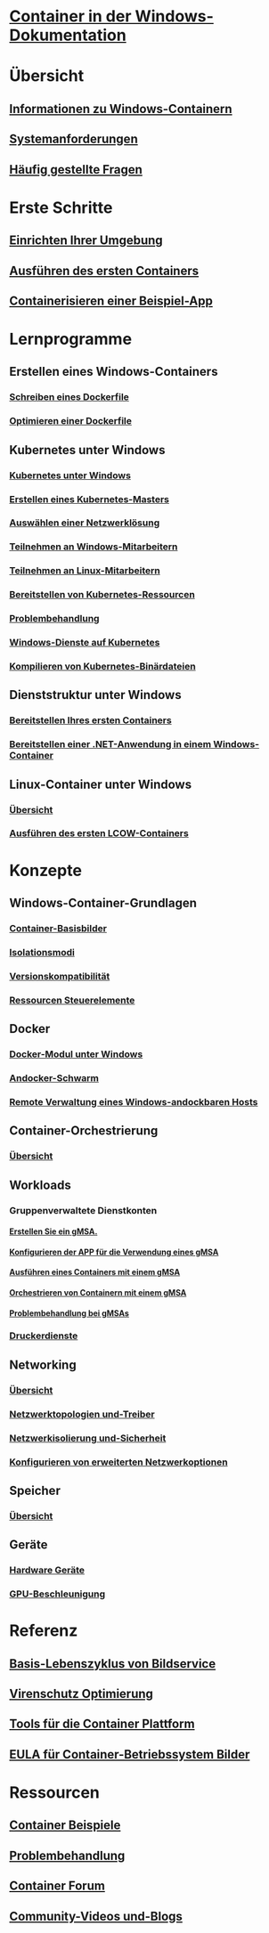 # [Container in der Windows-Dokumentation](index.md) 

# Übersicht
## [Informationen zu Windows-Containern](about/index.md)
## [Systemanforderungen](deploy-containers/system-requirements.md)
## [Häufig gestellte Fragen](about/faq.md)

# Erste Schritte
## [Einrichten Ihrer Umgebung](quick-start/set-up-environment.md)
## [Ausführen des ersten Containers](quick-start/run-your-first-container.md)
## [Containerisieren einer Beispiel-App](quick-start/building-sample-app.md)

# Lernprogramme
## Erstellen eines Windows-Containers
### [Schreiben eines Dockerfile](manage-docker/manage-windows-dockerfile.md)
### [Optimieren einer Dockerfile](manage-docker/optimize-windows-dockerfile.md)
## Kubernetes unter Windows
### [Kubernetes unter Windows](kubernetes/getting-started-kubernetes-windows.md)
### [Erstellen eines Kubernetes-Masters](kubernetes/creating-a-linux-master.md)
### [Auswählen einer Netzwerklösung](kubernetes/network-topologies.md)
### [Teilnehmen an Windows-Mitarbeitern](kubernetes/joining-windows-workers.md)
### [Teilnehmen an Linux-Mitarbeitern](kubernetes/joining-linux-workers.md)
### [Bereitstellen von Kubernetes-Ressourcen](kubernetes/deploying-resources.md)
### [Problembehandlung](kubernetes/common-problems.md)
### [Windows-Dienste auf Kubernetes](kubernetes/kube-windows-services.md)
### [Kompilieren von Kubernetes-Binärdateien](kubernetes/compiling-kubernetes-binaries.md)
## Dienststruktur unter Windows
### [Bereitstellen Ihres ersten Containers](/azure/service-fabric/service-fabric-quickstart-containers)
### [Bereitstellen einer .NET-Anwendung in einem Windows-Container](/azure/service-fabric/service-fabric-host-app-in-a-container)
## Linux-Container unter Windows
### [Übersicht](deploy-containers/linux-containers.md)
### [Ausführen des ersten LCOW-Containers](quick-start/quick-start-windows-10-linux.md)

# Konzepte
## Windows-Container-Grundlagen
### [Container-Basisbilder](manage-containers/container-base-images.md)
### [Isolationsmodi](manage-containers/hyperv-container.md)
### [Versionskompatibilität](deploy-containers/version-compatibility.md)
### [Ressourcen Steuerelemente](manage-containers/resource-controls.md)
## Docker
### [Docker-Modul unter Windows](manage-docker/configure-docker-daemon.md)
### [Andocker-Schwarm](manage-containers/swarm-mode.md)
### [Remote Verwaltung eines Windows-andockbaren Hosts](management/manage_remotehost.md)
## Container-Orchestrierung
### [Übersicht](about/overview-container-orchestrators.md)
## Workloads
### Gruppenverwaltete Dienstkonten
#### [Erstellen Sie ein gMSA.](manage-containers/manage-serviceaccounts.md)
#### [Konfigurieren der APP für die Verwendung eines gMSA](manage-containers/gmsa-configure-app.md)
#### [Ausführen eines Containers mit einem gMSA](manage-containers/gmsa-run-container.md)
#### [Orchestrieren von Containern mit einem gMSA](manage-containers/gmsa-orchestrate-containers.md)
#### [Problembehandlung bei gMSAs](manage-containers/gmsa-troubleshooting.md)
### [Druckerdienste](deploy-containers/print-spooler.md)
## Networking
### [Übersicht](container-networking/architecture.md)
### [Netzwerktopologien und-Treiber](container-networking/network-drivers-topologies.md)
### [Netzwerkisolierung und-Sicherheit](container-networking/network-isolation-security.md)
### [Konfigurieren von erweiterten Netzwerkoptionen](container-networking/advanced.md)
## Speicher
### [Übersicht](manage-containers/container-storage.md)
## Geräte
### [Hardware Geräte](deploy-containers/hardware-devices-in-containers.md)
### [GPU-Beschleunigung](deploy-containers/gpu-acceleration.md)

# Referenz
## [Basis-Lebenszyklus von Bildservice](deploy-containers/base-image-lifecycle.md)
## [Virenschutz Optimierung](https://docs.microsoft.com/windows-hardware/drivers/ifs/anti-virus-optimization-for-windows-containers)
## [Tools für die Container Plattform](deploy-containers/containerd.md)
## [EULA für Container-Betriebssystem Bilder](Images_EULA.md)

# Ressourcen
## [Container Beispiele](samples.md)
## [Problembehandlung](troubleshooting.md)
## [Container Forum](https://social.msdn.microsoft.com/Forums/home?forum=windowscontainers)
## [Community-Videos und-Blogs](communitylinks.md)